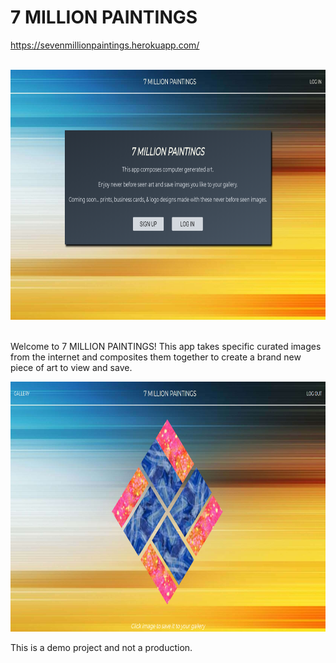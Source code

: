 <h1>7 MILLION PAINTINGS</h1>

<a href="https://sevenmillionpaintings.herokuapp.com/"
  target="blank">https://sevenmillionpaintings.herokuapp.com/</a>
  <br>
  <br>

  <img src="./readme-images/landing-page.png" height="400px">
  <br><br>

  <p>Welcome to 7 MILLION PAINTINGS!  This app takes specific curated images from the
  internet and composites them together to create a brand new piece of art to view and save.
  </p>

  <img src="./readme-images/art-page.png" height="400px">


  <p>This is a demo project and not a production.</p>
